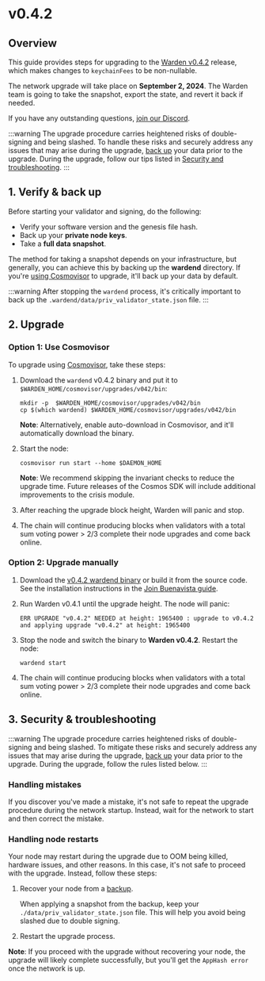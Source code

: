 ﻿---
sidebar_position: 2
---

# v0.4.2

## Overview

This guide provides steps for upgrading to the [Warden v0.4.2](https://github.com/warden-protocol/wardenprotocol/releases/tag/v0.4.2) release, which makes changes to `keychainFees` to be non-nullable.

The network upgrade will take place on **September 2, 2024**. The Warden team is going to take the snapshot, export the state, and revert it back if needed.

If you have any outstanding questions, [join our Discord](https://discord.com/invite/warden).

:::warning
The upgrade procedure carries heightened risks of double-signing and being slashed. To handle these risks and securely address any issues that may arise during the upgrade, [back up](#1-verify--back-up) your data prior to the upgrade. During the upgrade, follow our tips listed in [Security and troubleshooting](#3-security--troubleshooting).
:::

## 1. Verify & back up

Before starting your validator and signing, do the following:

- Verify your software version and the genesis file hash.
- Back up your **private node keys**.
- Take a **full data snapshot**.

The method for taking a snapshot depends on your infrastructure, but generally, you can achieve this by backing up the **wardend** directory. If you're [using Cosmovisor](#option-1-use-cosmovisor) to upgrade, it'll back up your data by default.

:::warning
After stopping the `wardend` process, it's critically important to back up the `.wardend/data/priv_validator_state.json` file.
:::

## 2. Upgrade

### Option 1: Use Cosmovisor

To upgrade using [Cosmovisor](https://pkg.go.dev/cosmossdk.io/tools/cosmovisor), take these steps:

1. Download the `wardend` v0.4.2 binary and put it to `$WARDEN_HOME/cosmovisor/upgrades/v042/bin`:

   ```shell
   mkdir -p  $WARDEN_HOME/cosmovisor/upgrades/v042/bin
   cp $(which wardend) $WARDEN_HOME/cosmovisor/upgrades/v042/bin
   ```

   **Note**: Alternatively, enable auto-download in Cosmovisor, and it'll automatically download the binary.

2. Start the node:

   ```shell
   cosmovisor run start --home $DAEMON_HOME
   ```

   **Note**: We recommend skipping the invariant checks to reduce the upgrade time. Future releases of the Cosmos SDK will include additional improvements to the crisis module.

3. After reaching the upgrade block height, Warden will panic and stop.

4. The chain will continue producing blocks when validators with a total sum voting power > 2/3 complete their node upgrades and come back online.

### Option 2: Upgrade manually

1. Download the [v0.4.2 wardend binary](https://github.com/warden-protocol/wardenprotocol/releases/tag/v0.4.2) or build it from the source code. See the installation instructions in the [Join Buenavista guide](/operate-a-node/buenavista-testnet/join-buenavista#1-install).

2. Run Warden v0.4.1 until the upgrade height. The node will panic:

   ```shell
   ERR UPGRADE "v0.4.2" NEEDED at height: 1965400 : upgrade to v0.4.2 and applying upgrade "v0.4.2" at height: 1965400
   ```

3. Stop the node and switch the binary to **Warden v0.4.2**. Restart the node:

   ```shell
   wardend start
   ```

4. The chain will continue producing blocks when validators with a total sum voting power > 2/3 complete their node upgrades and come back online.

## 3. Security & troubleshooting

:::warning
The upgrade procedure carries heightened risks of double-signing and being slashed. To mitigate these risks and securely address any issues that may arise during the upgrade, [back up](#1-verify--back-up) your data prior to the upgrade. During the upgrade, follow the rules listed below.
:::

### Handling mistakes

If you discover you've made a mistake, it's not safe to repeat the upgrade procedure during the network startup. Instead, wait for the network to start and then correct the mistake.

### Handling node restarts

Your node may restart during the upgrade due to OOM being killed, hardware issues, and other reasons. In this case, it's not safe to proceed with the upgrade. Instead, follow these steps:

1. Recover your node from a [backup](#1-verify--back-up).

   When applying a snapshot from the backup, keep your `./data/priv_validator_state.json` file. This will help you avoid being slashed due to double signing.

2. Restart the upgrade process.

**Note**: If you proceed with the upgrade without recovering your node, the upgrade will likely complete successfully, but you'll get the `AppHash error` once the network is up.
